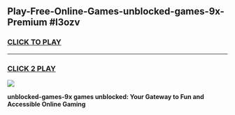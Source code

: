 
## Play-Free-Online-Games-unblocked-games-9x-Premium #l3ozv
<h3>
<a href="https://premium.freeplayer.one?title=unblocked-games-9x&ref=8M">CLICK TO PLAY</a></h3>
<hr>

<h3>
<a href="https://premium.freeplayer.one?title=unblocked-games-9x&ref=8M">CLICK 2 PLAY</a>
  
</h3>

<a href="https://premium.freeplayer.one?title=unblocked-games-9x&ref=8M"><img src="https://clearcache.store/games.png"></a>


**unblocked-games-9x games unblocked: Your Gateway to Fun and Accessible Online Gaming**
